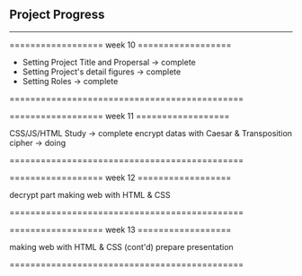 ## Project Progress
---
================== week 10 ================== 
- Setting Project Title and Propersal  ->  complete
- Setting Project's detail figures  ->  complete
- Setting Roles  ->  complete

============================================= 

================== week 11 ================== 

CSS/JS/HTML Study  ->  complete
encrypt datas with Caesar & Transposition cipher  ->  doing

============================================= 

================== week 12 ================== 

decrypt part
making web with HTML & CSS

============================================= 

================== week 13 ================== 

making web with HTML & CSS (cont'd)
prepare presentation

============================================= 
